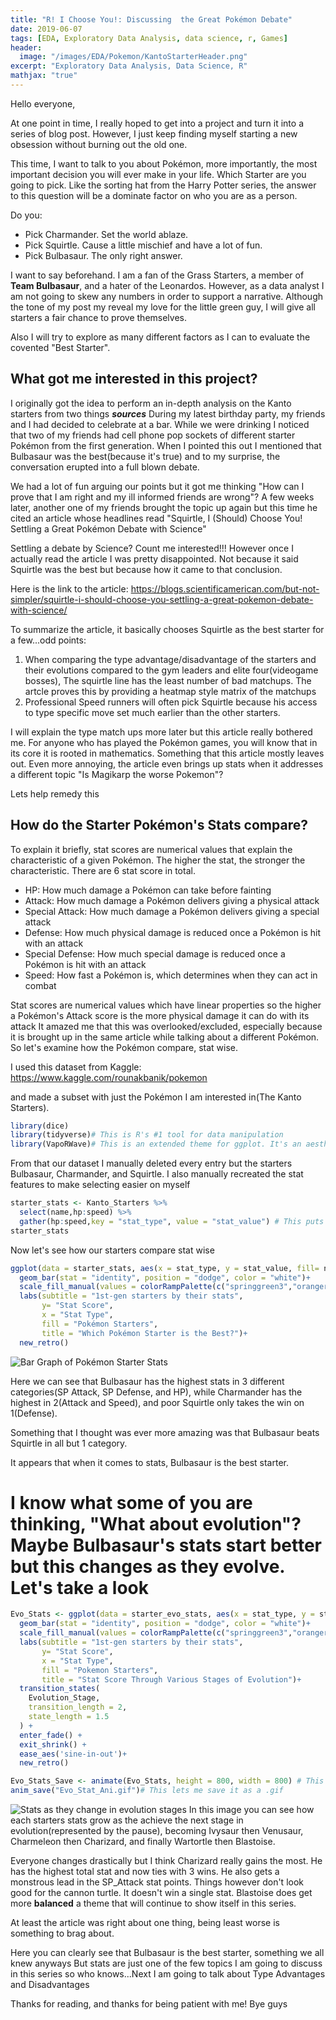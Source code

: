 ```yaml
---
title: "R! I Choose You!: Discussing  the Great Pokémon Debate"
date: 2019-06-07
tags: [EDA, Exploratory Data Analysis, data science, r, Games]
header:
  image: "/images/EDA/Pokemon/KantoStarterHeader.png"
excerpt: "Exploratory Data Analysis, Data Science, R"
mathjax: "true"
---
```

Hello everyone, 


At one point in time, I really hoped to get into a project and turn it into a series of blog post. However, I just keep finding myself starting a new obsession without burning out the old one.


This time, I want to talk to you about Pokémon, more importantly, the most important decision you will ever make in your life. Which Starter are you going to pick. Like the sorting hat from the Harry Potter series, the answer to this question will be a dominate factor on who you are as a person.

Do you:
* Pick Charmander. Set the world ablaze.
* Pick Squirtle. Cause a little mischief and have a lot of fun.
* Pick Bulbasaur. The only right answer.

I want to say beforehand. I am a fan of the Grass Starters, a member of **Team Bulbasaur**, and a hater of the Leonardos. 
However, as a data analyst I am not going to skew any numbers in order to support a narrative. Although the tone of my post my reveal my love for the little green guy, I will give all starters a fair chance to prove themselves.

Also I will try to explore as many different factors as I can to evaluate the covented "Best Starter".

## What got me interested in this project?
I originally got the idea to perform an in-depth analysis on the Kanto starters from two things ***sources***
During my latest birthday party, my friends and I had decided to celebrate at a bar. While we were drinking I noticed that two of my friends had cell phone pop sockets of different starter Pokémon from the first generation. When I pointed this out I mentioned that Bulbasaur was the best(because it's true) and to my surprise, the conversation erupted into a full blown debate.

We had a lot of fun arguing our points but it got me thinking "How can I prove that I am right and my ill informed friends are wrong"?
A few weeks later, another one of my friends brought the topic up again but this time he cited an article whose headlines read "Squirtle, I (Should) Choose You! Settling a Great Pokémon Debate with Science"

Settling a debate by Science? Count me interested!!!
However once I actually read the article I was pretty disappointed. Not because it said Squirtle was the best but because how it came to that conclusion.

Here is the link to the article: https://blogs.scientificamerican.com/but-not-simpler/squirtle-i-should-choose-you-settling-a-great-pokemon-debate-with-science/

To summarize the article, it basically chooses Squirtle as the best starter for a few...odd points:
1. When comparing the type advantage/disadvantage of the starters and their evolutions compared to the gym leaders and elite four(videogame bosses), The squirtle line has the least number of bad matchups. The artcle proves this by providing a heatmap style matrix of the matchups
2. Professional Speed runners will often pick Squirtle because his access to type specific move set much earlier than the other starters.

I will explain the type match ups more later but this article really bothered me. For anyone who has played the Pokémon games, you will know that in its core it is rooted in mathematics. Something that this article mostly leaves out. Even more annoying, the article even brings up stats when it addresses a different topic "Is Magikarp the worse Pokemon"?

 Lets help remedy this

## How do the Starter Pokémon's Stats compare? 

To explain it briefly, stat scores are numerical values that explain the characteristic of a given Pokémon. The higher the stat, the stronger the characteristic.
There are 6 stat score in total.
* HP: How much damage a Pokémon can take before fainting
* Attack: How much damage a Pokémon delivers giving a physical attack
* Special Attack: How much damage a Pokémon delivers giving a special attack
* Defense: How much physical damage is reduced once a Pokémon is hit with an attack
* Special Defense: How much special damage is reduced once a Pokémon is hit with an attack
* Speed: How fast a Pokémon is, which determines when they can act in combat

Stat scores are numerical values which have linear properties so the higher a Pokémon's Attack score is the more physical damage it can do with its attack
It amazed me that this was overlooked/excluded, especially because it is brought up in the same article while talking about a different Pokémon.
So let's examine how the Pokémon compare, stat wise.

I used this dataset from Kaggle:
https://www.kaggle.com/rounakbanik/pokemon 

and made a subset with just the Pokémon I am interested in(The Kanto Starters).
```r
library(dice)
library(tidyverse)# This is R's #1 tool for data manipulation
library(VapoRWave)# This is an extended theme for ggplot. It's an aesthetic  but I really dig it
```
From that our dataset I manually deleted every entry but the starters Bulbasaur, Charmander, and Squirtle. I also manually recreated the stat features to make selecting easier on myself
```r
starter_stats <- Kanto_Starters %>%
  select(name,hp:speed) %>%
  gather(hp:speed,key = "stat_type", value = "stat_value") # This puts the data in "Long Format" which greatly improves its malleability
starter_stats  
```
Now let's see how our starters compare stat wise
```r
ggplot(data = starter_stats, aes(x = stat_type, y = stat_value, fill= name))+
  geom_bar(stat = "identity", position = "dodge", color = "white")+
  scale_fill_manual(values = colorRampPalette(c("springgreen3","orangered","steelblue3"))(3))+
  labs(subtitle = "1st-gen starters by their stats",
       y= "Stat Score",
       x = "Stat Type",
       fill = "Pokémon Starters",
       title = "Which Pokémon Starter is the Best?")+
  new_retro()
```
<img src="{{ site.url }}{{ site.baseurl }}/images/EDA/Pokemon/1st_gen Starters_Stats.jpeg" alt="Bar Graph of Pokémon Starter Stats">

Here we can see that Bulbasaur has the highest stats in 3 different categories(SP Attack, SP Defense, and HP), while Charmander has the highest in 2(Attack and Speed), and poor Squirtle only takes the win on 1(Defense).

Something that I thought was ever more amazing was that Bulbasaur beats Squirtle in all but 1 category.

It appears that when it comes to stats, Bulbasaur is the best starter.

# I know what some of you are thinking, "What about evolution"? Maybe Bulbasaur's stats start better but this changes as they evolve. Let's take a look
```r
Evo_Stats <- ggplot(data = starter_evo_stats, aes(x = stat_type, y = stat_value, fill= name))+
  geom_bar(stat = "identity", position = "dodge", color = "white")+
  scale_fill_manual(values = colorRampPalette(c("springgreen3","orangered","steelblue3"))(3))+
  labs(subtitle = "1st-gen starters by their stats",
       y= "Stat Score",
       x = "Stat Type",
       fill = "Pokemon Starters",
       title = "Stat Score Through Various Stages of Evolution")+
  transition_states(
    Evolution_Stage,
    transition_length = 2,
    state_length = 1.5
  ) +
  enter_fade() + 
  exit_shrink() +
  ease_aes('sine-in-out')+
  new_retro()

Evo_Stats_Save <- animate(Evo_Stats, height = 800, width = 800) # This lets me save and alter the size of the animation
anim_save("Evo_Stat_Ani.gif")# This lets me save it as a .gif
```

<img src="{{ site.url }}{{ site.baseurl }}/images/EDA/Pokemon/Evo_Stat_Ani.gif" alt="Stats as they change in evolution stages">
In this image you can see how each starters stats grow as the achieve the next stage in evolution(represented by the pause), becoming Ivysaur then Venusaur, Charmeleon then Charizard, and finally Wartortle then Blastoise.

Everyone changes drastically but I think Charizard really gains the most. He has the highest total stat and now ties with 3 wins. He also gets a monstrous lead in the SP_Attack  stat points. Things however don't look good for the cannon turtle. It doesn't win a single stat. Blastoise does get more **balanced** a theme that will continue to show itself in this series. 

At least the article was right about one thing, being least worse is something to brag about.


Here you can clearly see that Bulbasaur is the best starter, something we all knew anyways
But stats are just one of the few topics I am going to discuss in this series so who knows...Next I am going to talk about Type Advantages and Disadvantages

Thanks for reading, and thanks for being patient with me! Bye guys
